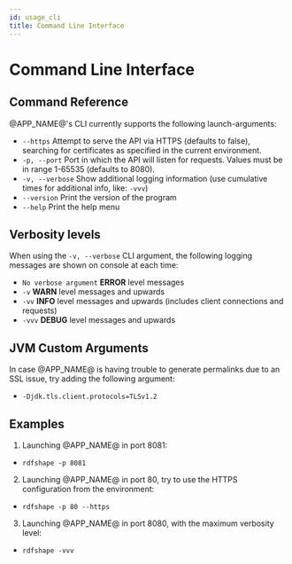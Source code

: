 ```yaml
---
id: usage_cli
title: Command Line Interface
---
```


# Command Line Interface

## Command Reference

@APP_NAME@'s CLI currently supports the following launch-arguments:

- `--https` Attempt to serve the API via HTTPS (defaults to false), searching for certificates as specified in the
  current environment.
- `-p, --port`  Port in which the API will listen for requests. Values must be in range 1-65535 (defaults to 8080).
- `-v, --verbose` Show additional logging information (use cumulative times for additional info, like: `-vvv`)
- `--version` Print the version of the program
- `--help` Print the help menu

## Verbosity levels

When using the `-v, --verbose` CLI argument, the following logging messages are shown on console at each time:

- `No verbose argument` **ERROR** level messages
- `-v` **WARN** level messages and upwards
- `-vv` **INFO** level messages and upwards (includes client connections and requests)
- `-vvv` **DEBUG** level messages and upwards

## JVM Custom Arguments

In case @APP_NAME@ is having trouble to generate permalinks due to an SSL issue, try adding the following argument:

- `-Djdk.tls.client.protocols=TLSv1.2`

## Examples

1. Launching @APP_NAME@ in port 8081:

- `rdfshape -p 8081`

2. Launching @APP_NAME@ in port 80, try to use the HTTPS configuration from the environment:

- `rdfshape -p 80 --https`

3. Launching @APP_NAME@ in port 8080, with the maximum verbosity level:

- `rdfshape -vvv`
